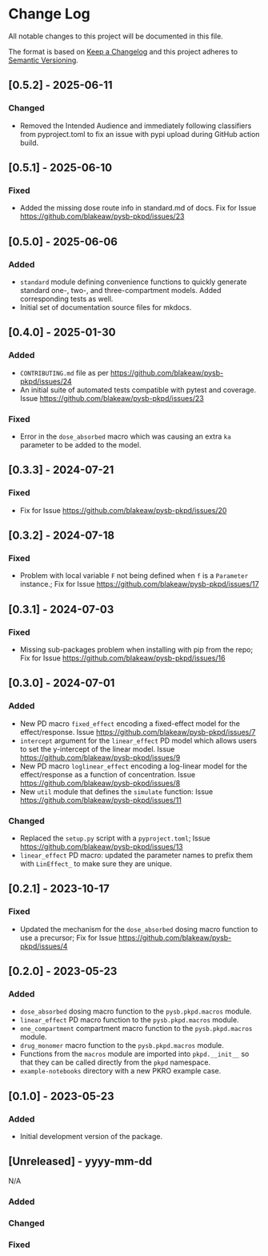 # Change Log
All notable changes to this project will be documented in this file.

The format is based on [Keep a Changelog](http://keepachangelog.com/)
and this project adheres to [Semantic Versioning](http://semver.org/).

## [0.5.2] - 2025-06-11

### Changed

- Removed the Intended Audience and immediately following classifiers from pyproject.toml to fix an issue with pypi upload during GitHub action build.  

## [0.5.1] - 2025-06-10

### Fixed

- Added the missing dose route info in standard.md of docs. Fix for Issue https://github.com/blakeaw/pysb-pkpd/issues/23

## [0.5.0] - 2025-06-06

### Added

- `standard` module defining convenience functions to quickly generate standard one-, two-, and three-compartment models. Added corresponding tests as well.
- Initial set of documentation source files for mkdocs. 

## [0.4.0] - 2025-01-30

### Added

- `CONTRIBUTING.md` file as per https://github.com/blakeaw/pysb-pkpd/issues/24
- An initial suite of automated tests compatible with pytest and coverage. Issue https://github.com/blakeaw/pysb-pkpd/issues/23

### Fixed

- Error in the `dose_absorbed` macro which was causing an extra `ka` parameter to be added to the model.

## [0.3.3] - 2024-07-21

### Fixed

- Fix for Issue https://github.com/blakeaw/pysb-pkpd/issues/20

## [0.3.2] - 2024-07-18

### Fixed

- Problem with local variable `F` not being defined when `f` is a `Parameter` instance.; Fix for Issue https://github.com/blakeaw/pysb-pkpd/issues/17

## [0.3.1] - 2024-07-03

### Fixed

- Missing sub-packages problem when installing with pip from the repo; Fix for Issue https://github.com/blakeaw/pysb-pkpd/issues/16

## [0.3.0] - 2024-07-01

### Added

- New PD macro `fixed_effect` encoding a fixed-effect model for the effect/response. Issue https://github.com/blakeaw/pysb-pkpd/issues/7
- `intercept` argument for the `linear_effect` PD model which allows users to set the y-intercept of the linear model. Issue https://github.com/blakeaw/pysb-pkpd/issues/9
- New PD macro `loglinear_effect` encoding a log-linear model for the effect/response as a function of concentration. Issue https://github.com/blakeaw/pysb-pkpd/issues/8
- New `util` module that defines the `simulate` function: Issue https://github.com/blakeaw/pysb-pkpd/issues/11

### Changed

- Replaced the `setup.py` script with a `pyproject.toml`; Issue https://github.com/blakeaw/pysb-pkpd/issues/13
- `linear_effect` PD macro: updated the parameter names to prefix them with `LinEffect_` to make sure they are unique.


## [0.2.1] - 2023-10-17

### Fixed
- Updated the mechanism for the `dose_absorbed` dosing macro function to use a precursor; Fix for Issue https://github.com/blakeaw/pysb-pkpd/issues/4

## [0.2.0] - 2023-05-23

### Added
- `dose_absorbed` dosing macro function to the `pysb.pkpd.macros` module.
- `linear_effect` PD macro function to the `pysb.pkpd.macros` module.
- `one_compartment` compartment macro function to the `pysb.pkpd.macros` module.
- `drug_monomer` macro function to the `pysb.pkpd.macros` module.
- Functions from the `macros` module are imported into `pkpd.__init__` so that they can be called directly from the `pkpd` namespace. 
- `example-notebooks` directory with a new PKRO example case. 

## [0.1.0] - 2023-05-23

### Added
- Initial development version of the package.

## [Unreleased] - yyyy-mm-dd

N/A

### Added

### Changed

### Fixed